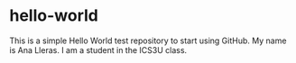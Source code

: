# hello-world
This is a simple Hello World test repository to start using GitHub.
My name is Ana Lleras. I am a student in the ICS3U class.
